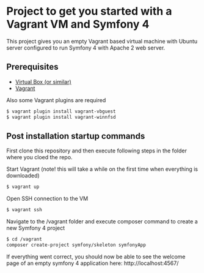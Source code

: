 # Project to get you started with a Vagrant VM and Symfony 4 

This project gives you an empty Vagrant based virtual machine with Ubuntu server configured to run Symfony 4 with Apache 2 web server. 

## Prerequisites
  - [Virtual Box (or similar)](https://www.virtualbox.org/wiki/Downloads )
  - [Vagrant](https://www.vagrantup.com/)
  
Also some Vagrant plugins are required
```sh
$ vagrant plugin install vagrant-vbguest  
$ vagrant plugin install vagrant-winnfsd 
```

## Post installation startup commands

First clone this repository and then execute following steps in the folder where you cloed the repo.

Start Vagrant (note! this will take a while on the first time when everything is downloaded)
```sh
$ vagrant up
```

Open SSH connection to the VM
```sh
$ vagrant ssh
```

Navigate to the /vagrant folder and execute composer command to create a new Symfony 4 project
```sh
$ cd /vagrant
composer create-project symfony/skeleton symfonyApp
```

If everything went correct, you should now be able to see the welcome page of an empty symfony 4 application here:
 http://localhost:4567/
 
